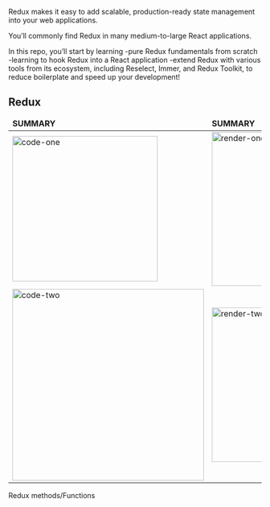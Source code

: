 Redux makes it easy to add scalable, production-ready state management into your web applications.

You’ll commonly find Redux in many medium-to-large React applications.

In this repo, you’ll start by learning 
-pure Redux fundamentals from scratch 
-learning to hook Redux into a React application
-extend Redux with various tools from its ecosystem, including Reselect, Immer, and Redux Toolkit, to reduce boilerplate and speed up your development!

## Redux

<table>
	<thead>
		<td>
			<b>SUMMARY</b>
		</td>
		<td>
			<b>SUMMARY</b>
		</td>
	</thead>
	<tr>
		<td>
			<img width="289" alt="code-one" src="">
		</td>
		<td>
			<img width="306" alt="render-one" src="https://encrypted-tbn0.gstatic.com/images?q=tbn:ANd9GcR-JwhivZPTfgRO09N1HBZ88ucy2902oFP2vw&usqp=CAU">
		</td>
	</tr>
	<tr>
		<td>
			<img width="381" alt="code-two" src="">
		</td>
		<td>
			<img width="307" alt="render-two" src="https://encrypted-tbn0.gstatic.com/images?q=tbn:ANd9GcSQICDnSHJzqYUztntXAXh0P9jiFAlRpj4GLw&usqp=CAU">
		</td>
	</tr>
</table>

Redux methods/Functions